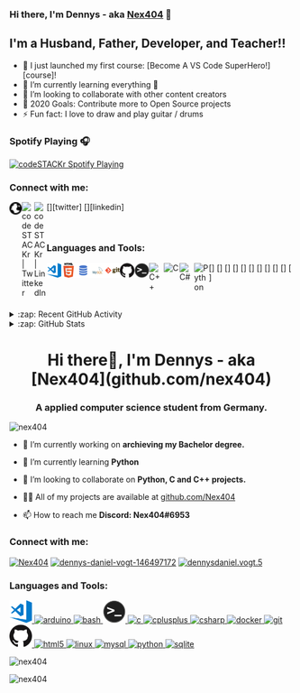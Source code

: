 ### Hi there, I'm Dennys - aka [Nex404][website] 👋

## I'm a Husband, Father, Developer, and Teacher!!

- 🔭 I just launched my first course: [Become A VS Code SuperHero!][course]!
- 🌱 I’m currently learning everything 🤣
- 👯 I’m looking to collaborate with other content creators
- 🥅 2020 Goals: Contribute more to Open Source projects
- ⚡ Fun fact: I love to draw and play guitar / drums

### Spotify Playing 🎧

[<img src="https://now-playing-codestackr.vercel.app/api/spotify-playing" alt="codeSTACKr Spotify Playing" width="350" />](https://open.spotify.com/user/swyqyimdc12jajde4vpwd2x1b)

### Connect with me:

[<img align="left" alt="codeSTACKr.com" width="22px" src="https://raw.githubusercontent.com/iconic/open-iconic/master/svg/globe.svg" />][website]
[<img align="left" alt="codeSTACKr | Twitter" width="22px" src="https://cdn.jsdelivr.net/npm/simple-icons@v3/icons/twitter.svg" />][twitter]
[<img align="left" alt="codeSTACKr | LinkedIn" width="22px" src="https://cdn.jsdelivr.net/npm/simple-icons@v3/icons/linkedin.svg" />][linkedin]


<br />

### Languages and Tools:

[<img align="left" alt="Visual Studio Code" width="26px" src="https://raw.githubusercontent.com/github/explore/80688e429a7d4ef2fca1e82350fe8e3517d3494d/topics/visual-studio-code/visual-studio-code.png" />]
[<img align="left" alt="HTML5" width="26px" src="https://raw.githubusercontent.com/github/explore/80688e429a7d4ef2fca1e82350fe8e3517d3494d/topics/html/html.png" />]
[<img align="left" alt="SQL" width="26px" src="https://raw.githubusercontent.com/github/explore/80688e429a7d4ef2fca1e82350fe8e3517d3494d/topics/sql/sql.png" />]
[<img align="left" alt="MySQL" width="26px" src="https://raw.githubusercontent.com/github/explore/80688e429a7d4ef2fca1e82350fe8e3517d3494d/topics/mysql/mysql.png" />]
[<img align="left" alt="Git" width="26px" src="https://raw.githubusercontent.com/github/explore/80688e429a7d4ef2fca1e82350fe8e3517d3494d/topics/git/git.png" />]
[<img align="left" alt="GitHub" width="26px" src="https://raw.githubusercontent.com/github/explore/78df643247d429f6cc873026c0622819ad797942/topics/github/github.png" />]
[<img align="left" alt="Terminal" width="26px" src="https://raw.githubusercontent.com/github/explore/80688e429a7d4ef2fca1e82350fe8e3517d3494d/topics/terminal/terminal.png" />]
[<img align="left" alt="C++" width="26px" src="https://user-images.githubusercontent.com/42747200/46140125-da084900-c26d-11e8-8ea7-c45ae6306309.png" />]
[<img align="left" alt="C" width="28px" src="https://icon-library.com/images/icon-c/icon-c-18.jpg" />]
[<img align="left" alt="C#" width="26px" src="https://camo.githubusercontent.com/0617f4657fef12e8d16db45b8d73def73144b09f/68747470733a2f2f646576656c6f7065722e6665646f726170726f6a6563742e6f72672f7374617469632f6c6f676f2f6373686172702e706e67" />]
[<img align="left" alt="Python" width="26px" src="https://repository-images.githubusercontent.com/88345998/d0468980-4297-11ea-96fa-e9a94794209d" />]

<br />
<br />



<details>
  <summary>:zap: Recent GitHub Activity</summary>
  
<!--START_SECTION:activity-->
<!--END_SECTION:activity-->

</details>

<details>
  <summary>:zap: GitHub Stats</summary>

  <img align="left" alt="Nex404's GitHub Stats" src="github-readme-stats.nex404.vercel.app/api?username=Nex404&show_icons=true&hide_border=true&count_private=true&theme=dark" />
  <img align="left" alt="Nex404's GitHub Stats" src="github-readme-stats.nex404.vercel.app/api/top-langs/?username=Nex404&exclude_repo=catkin_ws&layout=compact](https://github.com/anuraghazra/github-readme-stats" />

</details>




<h1 align="center">Hi there👋, I'm Dennys - aka [Nex404](github.com/nex404)</h1>
<h3 align="center">A applied computer science student from Germany.</h3>

<p align="left"> <img src="https://komarev.com/ghpvc/?username=nex404&label=Profile%20views&color=0e75b6&style=flat" alt="nex404" /> </p>

- 🔭 I’m currently working on **archieving my Bachelor degree.**

- 🌱 I’m currently learning **Python**

- 👯 I’m looking to collaborate on **Python, C and C++ projects.**

- 👨‍💻 All of my projects are available at [github.com/Nex404](github.com/Nex404)

- 📫 How to reach me **Discord: Nex404#6953**

<h3 align="left">Connect with me:</h3>
<p align="left">
<a href="https://discord.gg/KvrmX5Zd7h" target="blank"><img align="center" src="https://cdn4.iconfinder.com/data/icons/vector-brand-logos/40/Discord-512.png" alt="Nex404" height="45" width="45" /></a>
<a href="https://linkedin.com/in/dennys-daniel-vogt-146497172" target="blank"><img align="center" src="https://cdn.jsdelivr.net/npm/simple-icons@3.0.1/icons/linkedin.svg" alt="dennys-daniel-vogt-146497172" height="30" width="40" /></a>
<a href="https://fb.com/dennysdaniel.vogt.5" target="blank"><img align="center" src="https://cdn.jsdelivr.net/npm/simple-icons@3.0.1/icons/facebook.svg" alt="dennysdaniel.vogt.5" height="30" width="40" /></a>
</p>

<h3 align="left">Languages and Tools:</h3>

<p align="left"> <a href="https://code.visualstudio.com/" target="_blank"> <img src="https://raw.githubusercontent.com/github/explore/80688e429a7d4ef2fca1e82350fe8e3517d3494d/topics/visual-studio-code/visual-studio-code.png" alt="Visual Studio Code" width="40" height="40"/> </a> 
<a href="https://www.arduino.cc/" target="_blank"> <img src="https://cdn.worldvectorlogo.com/logos/arduino-1.svg" alt="arduino" width="40" height="40"/> </a> 
<a href="https://www.gnu.org/software/bash/" target="_blank"> <img src="https://www.vectorlogo.zone/logos/gnu_bash/gnu_bash-icon.svg" alt="bash" width="40" height="40"/> </a> 
<a href="https://openclassrooms.com/en/courses/4614926-learn-the-command-line-in-terminal" target="_blank"> <img src="https://raw.githubusercontent.com/github/explore/80688e429a7d4ef2fca1e82350fe8e3517d3494d/topics/terminal/terminal.png" alt="bash" width="40" height="40"/> </a> 
<a href="https://www.cprogramming.com/" target="_blank"> <img src="https://devicons.github.io/devicon/devicon.git/icons/c/c-original.svg" alt="c" width="40" height="40"/> </a> 
<a href="https://www.w3schools.com/cpp/" target="_blank"> <img src="https://devicons.github.io/devicon/devicon.git/icons/cplusplus/cplusplus-original.svg" alt="cplusplus" width="40" height="40"/> </a> 
<a href="https://www.w3schools.com/cs/" target="_blank"> <img src="https://devicons.github.io/devicon/devicon.git/icons/csharp/csharp-original.svg" alt="csharp" width="40" height="40"/> </a> 
<a href="https://www.docker.com/" target="_blank"> <img src="https://devicons.github.io/devicon/devicon.git/icons/docker/docker-original-wordmark.svg" alt="docker" width="40" height="40"/> </a> 
<a href="https://git-scm.com/" target="_blank"> <img src="https://www.vectorlogo.zone/logos/git-scm/git-scm-icon.svg" alt="git" width="40" height="40"/> </a> 
<a href="https://github.com/" target="_blank"> <img src="https://raw.githubusercontent.com/github/explore/78df643247d429f6cc873026c0622819ad797942/topics/github/github.png" alt="GitHub" width="40" height="40"/> </a> 
<a href="https://www.w3.org/html/" target="_blank"> <img src="https://devicons.github.io/devicon/devicon.git/icons/html5/html5-original-wordmark.svg" alt="html5" width="40" height="40"/> </a> 
<a href="https://www.linux.org/" target="_blank"> <img src="https://devicons.github.io/devicon/devicon.git/icons/linux/linux-original.svg" alt="linux" width="40" height="40"/> </a> 
<a href="https://www.mysql.com/" target="_blank"> <img src="https://devicons.github.io/devicon/devicon.git/icons/mysql/mysql-original-wordmark.svg" alt="mysql" width="40" height="40"/> </a> 
<a href="https://www.python.org" target="_blank"> <img src="https://devicons.github.io/devicon/devicon.git/icons/python/python-original.svg" alt="python" width="40" height="40"/> </a> 
<a href="https://www.sqlite.org/" target="_blank"> <img src="https://www.vectorlogo.zone/logos/sqlite/sqlite-icon.svg" alt="sqlite" width="40" height="40"/> </a> </p>



<p>&nbsp;<img align="left" src="https://github-readme-stats.vercel.app/api?username=nex404&show_icons=true&locale=en&count_private=true&theme=dark" alt="nex404" /></p>
<p><img align="left" src="https://github-readme-stats.vercel.app/api/top-langs?username=nex404&show_icons=true&locale=en&layout=compact&exclude_repo=catkin_ws" alt="nex404" /></p>

[website]: https://github.com/Nex404

